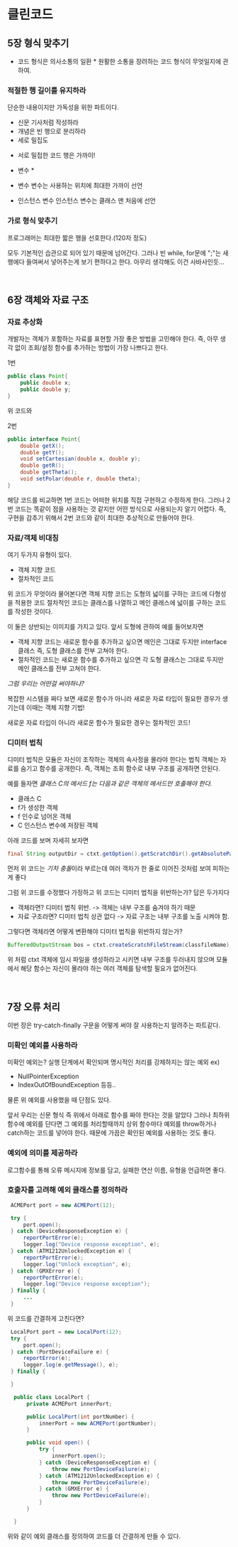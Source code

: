 # 클린코드
## 5장 형식 맞추기

* 코드 형식은 의사소통의 일환 *
원활한 소통을 장려하는 코드 형식이 무엇일지에 관하여.


### 적절한 행 길이를 유지하라

단순한 내용이지만 가독성을 위한 파트이다.
* 신문 기사처럼 작성하라
* 개념은 빈 행으로 분리하라
* 세로 밀집도
- 서로 밀접한 코드 행은 가까이!



* 변수 *

- 변수
변수는 사용하는 위치에 최대한 가까이 선언

- 인스턴스 변수
인스턴스 변수는 클래스 맨 처음에 선언


### 가로 형식 맞추기
프로그래머는 최대한 짧은 행을 선호한다.(120자 정도)

모두 기본적인 습관으로 되어 있기 때문에 넘어간다.
그러나 빈 while, for문에 ";"는 새 행에다 들여써서 넣어주는게 보기 편하다고 한다.
아무리 생각해도 이건 사바사인듯...


<br>


## 6장 객체와 자료 구조


### 자료 추상화
개발자는 객체가 포함하는 자료를 표현할 가장 좋은 방법을 고민해야 한다.
즉, 아무 생각 없이 조회/설정 함수를 추가하는 방법이 가장 나쁘다고 한다.


1번
```JAVA
public class Point{
    public double x;
    public double y;
}
```

위 코드와

2번
```JAVA
public interface Point{
    double getX();
    double getY();
    void setCartesian(double x, double y);
    double getR();
    double getTheta();
    void setPolar(double r, double theta);
}
```

해당 코드를 비교하면 1번 코드는 어떠한 위치를 직접 구현하고 수정하게 한다.
그러나 2번 코드는 똑같이 점을 사용하는 것 같지만 어떤 방식으로 사용되는지 알기 어렵다.
즉, 구현을 감추기 위해서 2번 코드와 같이 최대한 추상적으로 만들어야 한다.


### 자료/객체 비대칭

여기 두가지 유형이 있다.
* 객체 지향 코드
* 절차적인 코드

위 코드가 무엇이라 물어본다면 객체 지향 코드는 도형의 넓이를 구하는 코드에 다형성을 적용한 코드
절차적인 코드는 클래스를 나열하고 메인 클래스에 넓이를 구하는 코드를 작성한 것이다.

이 둘은 상반되는 이미지를 가지고 있다.
앞서 도형에 관하여 예를 들어보자면
- 객체 지향 코드는 새로운 함수를 추가하고 싶으면 메인은 그대로 두지만 interface 클래스
즉, 도형 클래스를 전부 고쳐야 한다.
- 절차적인 코드는 새로운 함수를 추가하고 싶으면 각 도형 클래스는 그대로 두지만 메인 클래스를
전부 고쳐야 한다.

*그럼 우리는 어떤걸 써야하나?*

복잡한 시스템을 짜다 보면 새로운 함수가 아니라 새로운 자료 타입이 필요한 경우가 생기는데
이때는 객체 지향 기법!

새로운 자료 타입이 아니라 새로운 함수가 필요한 경우는 절차적인 코드!


### 디미터 법칙
디미터 법칙은 모듈은 자신이 조작하는 객체의 속사정을 몰라야 한다는 법칙
객체는 자료를 숨기고 함수를 공개한다. 즉, 객체는 조회 함수로 내부 구조를 공개하면 안된다.


예를 들자면
*클래스 C의 메서드 f는 다음과 같은 객체의 메서드만 호출해야 한다.*

* 클래스 C
* f가 생성한 객체
* f 인수로 넘어온 객체
* C 인스턴스 변수에 저장된 객체

아래 코드를 보며 자세히 보자면

```JAVA
final String outputDir = ctxt.getOption().getScratchDir().getAbsolutePath();
```

먼저 위 코드는 *기차 충돌*이라 부르는데 여러 객차가 한 줄로 이어진 것처럼 보여 피하는게 좋다

그럼 위 코드를 수정했다 가정하고 위 코드는 디미터 법칙을 위반하는가?
답은 두가지다
- 객체라면? 디미터 법칙 위반.  ->  객체는 내부 구조를 숨겨야 하기 때문
- 자료 구조라면? 디미터 법칙 상관 없다 ->  자료 구조는 내부 구조를 노출 시켜야 함.

그렇다면 객체라면 어떻게 변환해야 디미터 법칙을 위반하지 않는가?

```JAVA
BufferedOutputStream bos = ctxt.createScratchFileStream(classfileName);
```

위 처럼 ctxt 객체에 임시 파일을 생성하라고 시키면 내부 구조를 두러내지 않으며
모듈에서 해당 함수는 자신이 몰라야 하는 여러 객체를 탐색할 필요가 없어진다.


<br>


## 7장 오류 처리
이번 장은 try-catch-finally 구문을 어떻게 써야 잘 사용하는지 알려주는 파트같다.


### 미확인 예외를 사용하라

미확인 예외는?
실행 단계에서 확인되며 명시적인 처리를 강제하지는 않는 예외
ex)
* NullPointerException
* IndexOutOfBoundException
등등..

물론 위 예외를 사용했을 때 단점도 있다.

앞서 우리는 신문 형식 즉 위에서 아래로 함수를 짜야 한다는 것을 알았다
그러나 최하위 함수에 예외를 단다면 그 예외를 처리할때까지 상위 함수마다 예외를 throw하거나
catch하는 코드를 넣어야 한다.
때문에 가끔은 확인된 예외를 사용하는 것도 좋다.



### 예외에 의미를 제공하라

로그함수를 통해 오류 메시지에 정보를 담고, 실패한 연산 이름, 유형을 언급하면 좋다.


### 호출자를 고려해 예외 클래스를 정의하라

```JAVA
 ACMEPort port = new ACMEPort(12);

 try {
     port.open();
 } catch (DeviceResponseException e) {
     reportPortError(e);
     logger.log("Device response exception", e);
 } catch (ATM1212UnlockedException e) {
     reportPortError(e);
     logger.log("Unlock exception", e);
 } catch (GMXError e) {
     reportPortError(e);
     logger.log("Device response exception");
 } finally {
     ...
 }
```

위 코드를 간결하게 고친다면?

```JAVA
 LocalPort port = new LocalPort(12);
 try {
     port.open();
 } catch (PortDeviceFailure e) {
     reportError(e);
     logger.log(e.getMessage(), e);
 } finally {

 }

  public class LocalPort {
      private ACMEPort innerPort;

      public LocalPort(int portNumber) {
          innerPort = new ACMEPort(portNumber);
      }

      public void open() {
          try {
              innerPort.open();
          } catch (DeviceResponseException e) {
              throw new PortDeviceFailure(e);
          } catch (ATM1212UnlockedException e) {
              throw new PortDeviceFailure(e);
          } catch (GMXError e) {
              throw new PortDeviceFailure(e);
          }
      }

  }
```

위와 같이 예외 클래스를 정의하여 코드를 더 간결하게 만들 수 있다.




